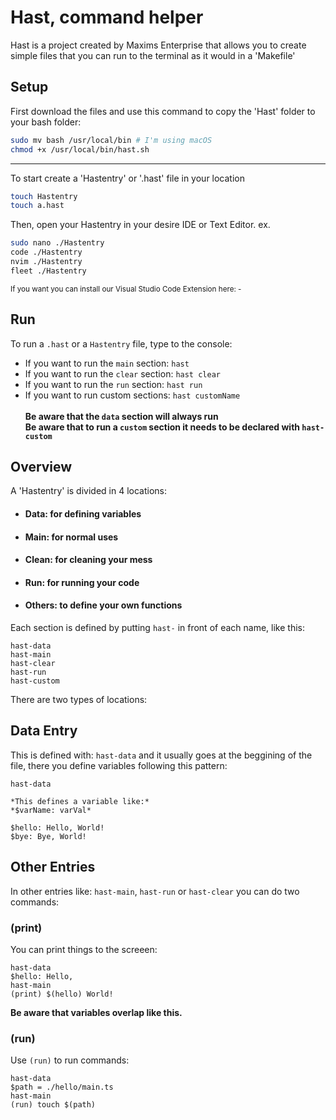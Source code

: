 # Hast, command helper
Hast is a project created by Maxims Enterprise that allows you to create simple files that you can run to the terminal as it would in a 'Makefile'

## Setup
First download the files and use this command to copy the 'Hast' folder to your bash folder:
```Bash
sudo mv bash /usr/local/bin # I'm using macOS
chmod +x /usr/local/bin/hast.sh
```
----
To start create a 'Hastentry' or '.hast' file in your location
```Bash
touch Hastentry
touch a.hast
```
Then, open your Hastentry in your desire IDE or Text Editor.
ex.
```Bash
sudo nano ./Hastentry
code ./Hastentry
nvim ./Hastentry
fleet ./Hastentry
```
<sub>If you want you can install our Visual Studio Code Extension here: -</sub>

## Run
To run a `.hast` or a `Hastentry` file, type to the console: 
- If you want to run the `main` section: `hast`
- If you want to run the `clear` section: `hast clear`
- If you want to run the `run` section: `hast run`
- If you want to run custom sections: `hast customName`
<br><br><b> Be aware that the `data` section will always run </b><br>
<b> Be aware that to run a `custom` section it needs to be declared with `hast-custom`</b>

## Overview
A 'Hastentry' is divided in 4 locations:
- #### Data: for defining variables
- #### Main: for normal uses
- #### Clean: for cleaning your mess
- #### Run: for running your code
- #### Others: to define your own functions
Each section is defined by putting `hast-` in front of each name, like this:
```Hast
hast-data
hast-main
hast-clear
hast-run
hast-custom
```

There are two types of locations:
## Data Entry
This is defined with: `hast-data` and it usually goes at the beggining of the file, there you define variables following this pattern:
```Hast
hast-data

*This defines a variable like:*
*$varName: varVal*

$hello: Hello, World!
$bye: Bye, World!
```

## Other Entries
In other entries like: `hast-main`, `hast-run` or `hast-clear` you can do two commands:

### (print)
You can print things to the screeen:
```Hast
hast-data
$hello: Hello,
hast-main
(print) $(hello) World!
```
<b> Be aware that variables overlap like this.</b>

### (run)
Use `(run)` to run commands:
```Hast
hast-data
$path = ./hello/main.ts
hast-main
(run) touch $(path)
```